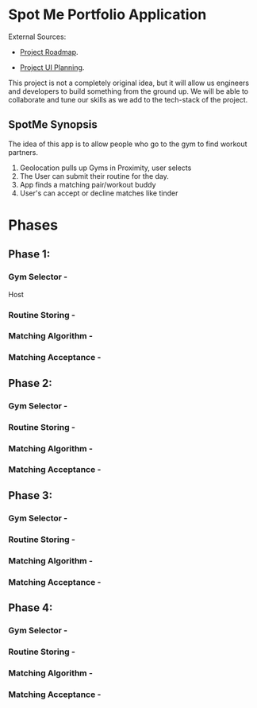 # Spot Me Portfolio Application

External Sources: 

 - [Project Roadmap](https://github.com/chihabam/spotme/projects?query=is%3Aopen).

 - [Project UI Planning](https://github.com/chihabam/spotme/projects?query=is%3Aopen).
 
This project is not a completely original idea, but it will allow us engineers and developers to 
build something from the ground up. We will be able to collaborate and tune our skills as we add to
the tech-stack of the project.
## SpotMe Synopsis
The idea of this app is to allow people who go to the gym to find workout partners.
1. Geolocation pulls up Gyms in Proximity, user selects
2. The User can submit their routine for the day.
3. App finds a matching pair/workout buddy
4. User's can accept or decline matches like tinder

# Phases
## Phase 1: 

### Gym Selector -
Host 
### Routine Storing -
### Matching Algorithm -
### Matching Acceptance -

## Phase 2: 

### Gym Selector -
### Routine Storing -
### Matching Algorithm -
### Matching Acceptance -

## Phase 3: 

### Gym Selector -
### Routine Storing -
### Matching Algorithm -
### Matching Acceptance -

## Phase 4: 

### Gym Selector -
### Routine Storing -
### Matching Algorithm -
### Matching Acceptance -


